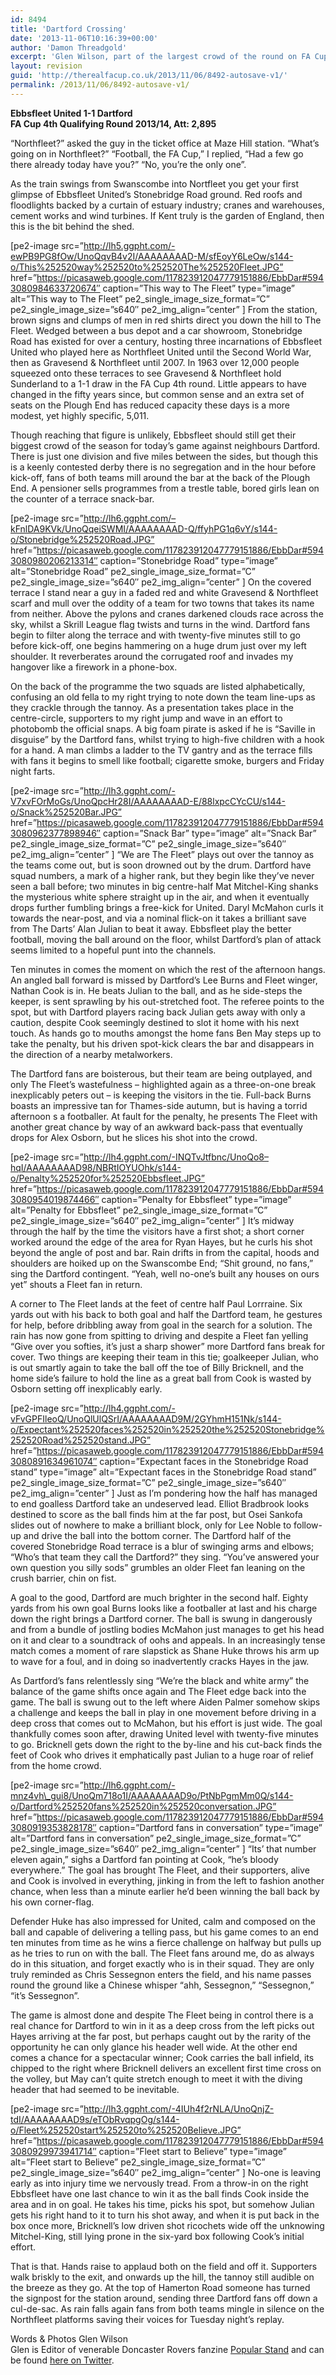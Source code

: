 ```yaml
---
id: 8494
title: 'Dartford Crossing'
date: '2013-11-06T10:16:39+00:00'
author: 'Damon Threadgold'
excerpt: 'Glen Wilson, part of the largest crowd of the round on FA Cup derby day in the garden shed of England.'
layout: revision
guid: 'http://therealfacup.co.uk/2013/11/06/8492-autosave-v1/'
permalink: /2013/11/06/8492-autosave-v1/
---
```


**Ebbsfleet United 1-1 Dartford**  
**FA Cup 4th Qualifying Round 2013/14, Att: 2,895**

“Northfleet?” asked the guy in the ticket office at Maze Hill station. “What’s going on in Northfleet?” “Football, the FA Cup,” I replied, “Had a few go there already today have you?” “No, you’re the only one”.

As the train swings from Swanscombe into Nortfleet you get your first glimpse of Ebbsfleet United’s Stonebridge Road ground. Red roofs and floodlights backed by a curtain of estuary industry; cranes and warehouses, cement works and wind turbines. If Kent truly is the garden of England, then this is the bit behind the shed.

\[pe2-image src=”http://lh5.ggpht.com/-ewPB9PG8fOw/UnoQqvB4v2I/AAAAAAAAD-M/sfEoyY6LeOw/s144-o/This%252520way%252520to%252520The%252520Fleet.JPG” href=”https://picasaweb.google.com/117823912047779151886/EbbDar#5943080984633720674″ caption=”This way to The Fleet” type=”image” alt=”This way to The Fleet” pe2\_single\_image\_size\_format=”C” pe2\_single\_image\_size=”s640″ pe2\_img\_align=”center” \] From the station, brown signs and clumps of men in red shirts direct you down the hill to The Fleet. Wedged between a bus depot and a car showroom, Stonebridge Road has existed for over a century, hosting three incarnations of Ebbsfleet United who played here as Northfleet United until the Second World War, then as Gravesend &amp; Northfleet until 2007. In 1963 over 12,000 people squeezed onto these terraces to see Gravesend &amp; Northfleet hold Sunderland to a 1-1 draw in the FA Cup 4th round. Little appears to have changed in the fifty years since, but common sense and an extra set of seats on the Plough End has reduced capacity these days is a more modest, yet highly specific, 5,011.

Though reaching that figure is unlikely, Ebbsfleet should still get their biggest crowd of the season for today’s game against neighbours Dartford. There is just one division and five miles between the sides, but though this is a keenly contested derby there is no segregation and in the hour before kick-off, fans of both teams mill around the bar at the back of the Plough End. A pensioner sells programmes from a trestle table, bored girls lean on the counter of a terrace snack-bar.

\[pe2-image src=”http://lh6.ggpht.com/–kFnlDA9KVk/UnoQqeiSWMI/AAAAAAAAD-Q/ffyhPG1q6vY/s144-o/Stonebridge%252520Road.JPG” href=”https://picasaweb.google.com/117823912047779151886/EbbDar#5943080980206213314″ caption=”Stonebridge Road” type=”image” alt=”Stonebridge Road” pe2\_single\_image\_size\_format=”C” pe2\_single\_image\_size=”s640″ pe2\_img\_align=”center” \] On the covered terrace I stand near a guy in a faded red and white Gravesend &amp; Northfleet scarf and mull over the oddity of a team for two towns that takes its name from neither. Above the pylons and cranes darkened clouds race across the sky, whilst a Skrill League flag twists and turns in the wind. Dartford fans begin to filter along the terrace and with twenty-five minutes still to go before kick-off, one begins hammering on a huge drum just over my left shoulder. It reverberates around the corrugated roof and invades my hangover like a firework in a phone-box.

On the back of the programme the two squads are listed alphabetically, confusing an old fella to my right trying to note down the team line-ups as they crackle through the tannoy. As a presentation takes place in the centre-circle, supporters to my right jump and wave in an effort to photobomb the official snaps. A big foam pirate is asked if he is “Saville in disguise” by the Dartford fans, whilst trying to high-five children with a hook for a hand. A man climbs a ladder to the TV gantry and as the terrace fills with fans it begins to smell like football; cigarette smoke, burgers and Friday night farts.

\[pe2-image src=”http://lh3.ggpht.com/-V7xvFOrMoGs/UnoQpcHr28I/AAAAAAAAD-E/88lxpcCYcCU/s144-o/Snack%252520Bar.JPG” href=”https://picasaweb.google.com/117823912047779151886/EbbDar#5943080962377898946″ caption=”Snack Bar” type=”image” alt=”Snack Bar” pe2\_single\_image\_size\_format=”C” pe2\_single\_image\_size=”s640″ pe2\_img\_align=”center” \] “We are The Fleet” plays out over the tannoy as the teams come out, but is soon drowned out by the drum. Dartford have squad numbers, a mark of a higher rank, but they begin like they’ve never seen a ball before; two minutes in big centre-half Mat Mitchel-King shanks the mysterious white sphere straight up in the air, and when it eventually drops further fumbling brings a free-kick for United. Daryl McMahon curls it towards the near-post, and via a nominal flick-on it takes a brilliant save from The Darts’ Alan Julian to beat it away. Ebbsfleet play the better football, moving the ball around on the floor, whilst Dartford’s plan of attack seems limited to a hopeful punt into the channels.

Ten minutes in comes the moment on which the rest of the afternoon hangs. An angled ball forward is missed by Dartford’s Lee Burns and Fleet winger, Nathan Cook is in. He beats Julian to the ball, and as he side-steps the keeper, is sent sprawling by his out-stretched foot. The referee points to the spot, but with Dartford players racing back Julian gets away with only a caution, despite Cook seemingly destined to slot it home with his next touch. As hands go to mouths amongst the home fans Ben May steps up to take the penalty, but his driven spot-kick clears the bar and disappears in the direction of a nearby metalworkers.

The Dartford fans are boisterous, but their team are being outplayed, and only The Fleet’s wastefulness – highlighted again as a three-on-one break inexplicably peters out – is keeping the visitors in the tie. Full-back Burns boasts an impressive tan for Thames-side autumn, but is having a torrid afternoon s a footballer. At fault for the penalty, he presents The Fleet with another great chance by way of an awkward back-pass that eventually drops for Alex Osborn, but he slices his shot into the crowd.

\[pe2-image src=”http://lh4.ggpht.com/-INQTvJtfbnc/UnoQo8–hqI/AAAAAAAAD98/NBRtIOYUOhk/s144-o/Penalty%252520for%252520Ebbsfleet.JPG” href=”https://picasaweb.google.com/117823912047779151886/EbbDar#5943080954019874466″ caption=”Penalty for Ebbsfleet” type=”image” alt=”Penalty for Ebbsfleet” pe2\_single\_image\_size\_format=”C” pe2\_single\_image\_size=”s640″ pe2\_img\_align=”center” \] It’s midway through the half by the time the visitors have a first shot; a short corner worked around the edge of the area for Ryan Hayes, but he curls his shot beyond the angle of post and bar. Rain drifts in from the capital, hoods and shoulders are hoiked up on the Swanscombe End; “Shit ground, no fans,” sing the Dartford contingent. “Yeah, well no-one’s built any houses on ours yet” shouts a Fleet fan in return.

A corner to The Fleet lands at the feet of centre half Paul Lorrraine. Six yards out with his back to both goal and half the Dartford team, he gestures for help, before dribbling away from goal in the search for a solution. The rain has now gone from spitting to driving and despite a Fleet fan yelling “Give over you softies, it’s just a sharp shower” more Dartford fans break for cover. Two things are keeping their team in this tie; goalkeeper Julian, who is out smartly again to take the ball off the toe of Billy Bricknell, and the home side’s failure to hold the line as a great ball from Cook is wasted by Osborn setting off inexplicably early.

\[pe2-image src=”http://lh4.ggpht.com/-vFvGPFIleoQ/UnoQlUlQSrI/AAAAAAAAD9M/2GYhmH151Nk/s144-o/Expectant%252520faces%252520in%252520the%252520Stonebridge%252520Road%252520stand.JPG” href=”https://picasaweb.google.com/117823912047779151886/EbbDar#5943080891634961074″ caption=”Expectant faces in the Stonebridge Road stand” type=”image” alt=”Expectant faces in the Stonebridge Road stand” pe2\_single\_image\_size\_format=”C” pe2\_single\_image\_size=”s640″ pe2\_img\_align=”center” \] Just as I’m pondering how the half has managed to end goalless Dartford take an undeserved lead. Elliot Bradbrook looks destined to score as the ball finds him at the far post, but Osei Sankofa slides out of nowhere to make a brilliant block, only for Lee Noble to follow-up and drive the ball into the bottom corner. The Dartford half of the covered Stonebridge Road terrace is a blur of swinging arms and elbows; “Who’s that team they call the Dartford?” they sing. “You’ve answered your own question you silly sods” grumbles an older Fleet fan leaning on the crush barrier, chin on fist.

A goal to the good, Dartford are much brighter in the second half. Eighty yards from his own goal Burns looks like a footballer at last and his charge down the right brings a Dartford corner. The ball is swung in dangerously and from a bundle of jostling bodies McMahon just manages to get his head on it and clear to a soundtrack of oohs and appeals. In an increasingly tense match comes a moment of rare slapstick as Shane Huke throws his arm up to wave for a foul, and in doing so inadvertently cracks Hayes in the jaw.

As Dartford’s fans relentlessly sing “We’re the black and white army” the balance of the game shifts once again and The Fleet edge back into the game. The ball is swung out to the left where Aiden Palmer somehow skips a challenge and keeps the ball in play in one movement before driving in a deep cross that comes out to McMahon, but his effort is just wide. The goal thankfully comes soon after, drawing United level with twenty-five minutes to go. Bricknell gets down the right to the by-line and his cut-back finds the feet of Cook who drives it emphatically past Julian to a huge roar of relief from the home crowd.

\[pe2-image src=”http://lh6.ggpht.com/-mnz4vh\_gui8/UnoQm718o1I/AAAAAAAAD9o/PtNbPgmMm0Q/s144-o/Dartford%252520fans%252520in%252520conversation.JPG” href=”https://picasaweb.google.com/117823912047779151886/EbbDar#5943080919353828178″ caption=”Dartford fans in conversation” type=”image” alt=”Dartford fans in conversation” pe2\_single\_image\_size\_format=”C” pe2\_single\_image\_size=”s640″ pe2\_img\_align=”center” \] “Its’ that number eleven again,” sighs a Dartford fan pointing at Cook, “he’s bloody everywhere.” The goal has brought The Fleet, and their supporters, alive and Cook is involved in everything, jinking in from the left to fashion another chance, when less than a minute earlier he’d been winning the ball back by his own corner-flag.

Defender Huke has also impressed for United, calm and composed on the ball and capable of delivering a telling pass, but his game comes to an end ten minutes from time as he wins a fierce challenge on halfway but pulls up as he tries to run on with the ball. The Fleet fans around me, do as always do in this situation, and forget exactly who is in their squad. They are only truly reminded as Chris Sessegnon enters the field, and his name passes round the ground like a Chinese whisper “ahh, Sessegnon,” “Sessegnon,” “it’s Sessegnon”.

The game is almost done and despite The Fleet being in control there is a real chance for Dartford to win in it as a deep cross from the left picks out Hayes arriving at the far post, but perhaps caught out by the rarity of the opportunity he can only glance his header well wide. At the other end comes a chance for a spectacular winner; Cook carries the ball infield, its chipped to the right where Bricknell delivers an excellent first time cross on the volley, but May can’t quite stretch enough to meet it with the diving header that had seemed to be inevitable.

\[pe2-image src=”http://lh3.ggpht.com/-4IUh4f2rNLA/UnoQnjZ-tdI/AAAAAAAAD9s/eTObRvqpgOg/s144-o/Fleet%252520start%252520to%252520Believe.JPG” href=”https://picasaweb.google.com/117823912047779151886/EbbDar#5943080929973941714″ caption=”Fleet start to Believe” type=”image” alt=”Fleet start to Believe” pe2\_single\_image\_size\_format=”C” pe2\_single\_image\_size=”s640″ pe2\_img\_align=”center” \] No-one is leaving early as into injury time we nervously tread. From a throw-in on the right Ebbsfleet have one last chance to win it as the ball finds Cook inside the area and in on goal. He takes his time, picks his spot, but somehow Julian gets his right hand to it to turn his shot away, and when it is put back in the box once more, Bricknell’s low driven shot ricochets wide off the unknowing Mitchel-King, still lying prone in the six-yard box following Cook’s initial effort.

That is that. Hands raise to applaud both on the field and off it. Supporters walk briskly to the exit, and onwards up the hill, the tannoy still audible on the breeze as they go. At the top of Hamerton Road someone has turned the signpost for the station around, sending three Dartford fans off down a cul-de-sac. As rain falls again fans from both teams mingle in silence on the Northfleet platforms saving their voices for Tuesday night’s replay.

Words &amp; Photos Glen Wilson  
Glen is Editor of venerable Doncaster Rovers fanzine [Popular Stand](http://popularstand.wordpress.com/) and can be found [here on Twitter](https://twitter.com/vivarovers).